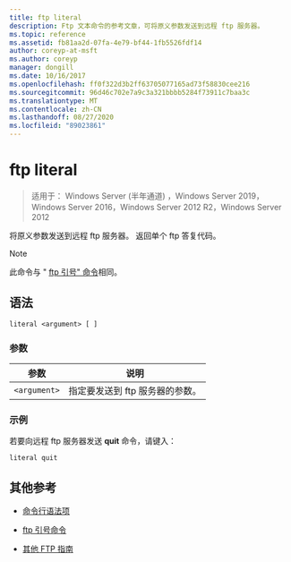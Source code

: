 ```yaml
---
title: ftp literal
description: Ftp 文本命令的参考文章，可将原义参数发送到远程 ftp 服务器。
ms.topic: reference
ms.assetid: fb81aa2d-07fa-4e79-bf44-1fb5526fdf14
author: coreyp-at-msft
ms.author: coreyp
manager: dongill
ms.date: 10/16/2017
ms.openlocfilehash: ff0f322d3b2ff63705077165ad73f58830cee216
ms.sourcegitcommit: 96d46c702e7a9c3a321bbbb5284f73911c7baa3c
ms.translationtype: MT
ms.contentlocale: zh-CN
ms.lasthandoff: 08/27/2020
ms.locfileid: "89023861"
---
```

# <a name="ftp-literal"></a>ftp literal

> 适用于： Windows Server (半年通道) ，Windows Server 2019，Windows Server 2016，Windows Server 2012 R2，Windows Server 2012

将原义参数发送到远程 ftp 服务器。 返回单个 ftp 答复代码。

> [!NOTE]
> 此命令与 " [ftp 引号" 命令](ftp-quote.md)相同。

## <a name="syntax"></a>语法

```
literal <argument> [ ]
```

### <a name="parameters"></a>参数

| 参数 | 说明 |
| --------- | ----------- |
| `<argument>` | 指定要发送到 ftp 服务器的参数。 |

### <a name="examples"></a>示例

若要向远程 ftp 服务器发送 **quit** 命令，请键入：

```
literal quit
```

## <a name="additional-references"></a>其他参考

- [命令行语法项](command-line-syntax-key.md)

- [ftp 引号命令](ftp-quote.md)

- [其他 FTP 指南](/previous-versions/orphan-topics/ws.10/cc756013(v=ws.10))
